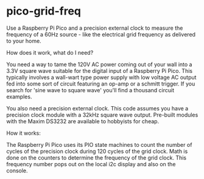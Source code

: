 # pico-grid-freq

Use a Raspberry Pi Pico and a precision external clock to measure the frequency of a 60Hz source - like the electrical grid frequency as delivered to your home.

How does it work, what do I need?

You need a way to tame the 120V AC power coming out of your wall into a 3.3V square wave suitable for the digital input of a Raspberry Pi Pico.  This typically involves a wall-wart type power supply with low voltage AC output fed into some sort of circuit featuring an op-amp or a schmitt trigger.  If you search for 'sine wave to square wave' you'll find a thousand circuit examples.

You also need a precision external clock.  This code assumes you have a precision clock module with a 32kHz square wave output.  Pre-built modules with the Maxim DS3232 are available to hobbyists for cheap.

How it works:

The Raspberry Pi Pico uses its PIO state machines to count the number of cycles of the precision clock during 120 cycles of the grid clock.  Math is done on the counters to determine the frequency of the grid clock.  This frequency number pops out on the local i2c display and also on the console.
